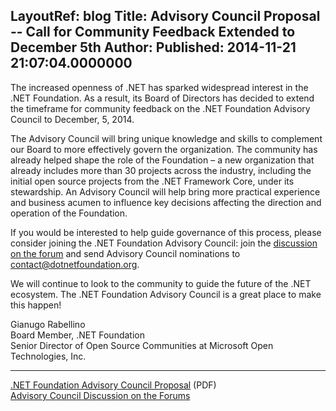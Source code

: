 LayoutRef: blog
Title: Advisory Council Proposal -- Call for Community Feedback Extended to December 5th
Author: 
Published: 2014-11-21 21:07:04.0000000
---
<p>The increased openness of .NET has sparked widespread interest in the .NET Foundation. As a result, its Board of Directors has decided to extend the timeframe for community feedback on the .NET Foundation Advisory Council to December, 5, 2014.</p>

<p>The Advisory Council will bring unique knowledge and skills to complement our Board to more effectively govern the organization. The community has already helped shape the role of the Foundation &ndash; a new organization that already includes more than 30 projects across the industry, including the initial open source projects from the .NET Framework Core, under its stewardship. An Advisory Council will help bring more practical experience and business acumen to influence key decisions affecting the direction and operation of the Foundation.</p>

<p>If you would be interested to help guide governance of this process, please consider joining the .NET Foundation Advisory Council: join the <a href="http://forums.dotnetfoundation.org/t/advisory-council-proposal/63">discussion on the forum</a>&nbsp;and send Advisory Council nominations to <a href="mailto:contact@dotnetfoundation.org">contact@dotnetfoundation.org</a>.</p>

<p>We will continue to look to the community to guide the future of the .NET ecosystem. The .NET Foundation Advisory Council is a great place to make this happen!</p>

<p>Gianugo Rabellino<br />Board Member, .NET Foundation<br />Senior Director of Open Source Communities at Microsoft Open Technologies, Inc.</p>

<hr />

<p><a href="/assets/documents/net-foundation-advisory-council-proposal.pdf">.NET Foundation Advisory Council Proposal</a> (PDF)<br /><a href="http://forums.dotnetfoundation.org/t/advisory-council-proposal/63">Advisory Council Discussion on the Forums</a></p>

